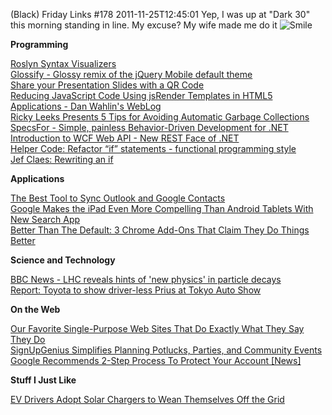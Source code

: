 (Black) Friday Links #178
2011-11-25T12:45:01
Yep, I was up at "Dark 30" this morning standing in line. My excuse? My wife made me do it ![Smile](http://az667460.vo.msecnd.net/cdn/images/blog/Friday-Links-178_6BE1/wlEmoticon-smile.png)

**Programming**

[Roslyn Syntax Visualizers](http://blogs.msdn.com/b/csharpfaq/archive/2011/11/18/roslyn-syntax-visualizers.aspx)   
[Glossify - Glossy remix of the jQuery Mobile default theme](http://www.mobjectify.com/resources/Glossify_theme_for_jquery_mobile/)   
[Share your Presentation Slides with a QR Code](http://www.labnol.org/internet/share-documents-with-qr-code/20456/)   
[Reducing JavaScript Code Using jsRender Templates in HTML5 Applications - Dan Wahlin's WebLog](http://weblogs.asp.net/dwahlin/archive/2011/11/23/reducing-javascript-code-by-using-jsrender-templates-in-html5-applications.aspx)   
[Ricky Leeks Presents 5 Tips for Avoiding Automatic Garbage Collections](http://www.red-gate.com/products/dotnet-development/ants-memory-profiler/learning-memory-management/avoidingautomaticgc)   
[SpecsFor - Simple, painless Behavior-Driven Development for .NET](http://matthoneycutt.github.com/SpecsFor/)   
[Introduction to WCF Web API - New REST Face of .NET](http://tugberkugurlu.com/archive/introduction-to-wcf-web-api-new-rest-face-ofnet)   
[Helper Code: Refactor “if” statements - functional programming style](http://blog.drorhelper.com/2011/11/have-you-ever-seen-code-that-look-like.html)   
[Jef Claes: Rewriting an if](http://jclaes.blogspot.com/2011/11/rewriting-if.html)

**Applications**

[The Best Tool to Sync Outlook and Google Contacts](http://www.labnol.org/software/sync-outlook-contact-with-gmail/20422/)   
[Google Makes the iPad Even More Compelling Than Android Tablets With New Search App](http://allthingsd.com/20111121/google-makes-the-ipad-even-more-compelling-than-android-tablets-with-new-search-app/)   
[Better Than The Default: 3 Chrome Add-Ons That Claim They Do Things Better](http://feedproxy.google.com/~r/Makeuseof/~3/_YhNabSTsOU/)

**Science and Technology**

[BBC News - LHC reveals hints of 'new physics' in particle decays](http://www.bbc.co.uk/news/science-environment-15734668)   
[Report: Toyota to show driver-less Prius at Tokyo Auto Show](http://simplefeed.consumerreports.org/l?s=100003s276qugt9jgjj&r=googlereader&he=687474702533412532462532466e6577732e636f6e73756d65727265706f7274732e6f7267253246636172732532463230313125324631312532467265706f72742d746f796f74612d746f2d73686f772d6472697665722d6c6573732d70726975732d61742d746f6b796f2d6175746f2d73686f772e68746d6c2533464558544b455925334449373252534530&i=727373696e3a687474703a2f2f6e6577732e636f6e73756d65727265706f7274732e6f72672f636172732f323031312f31312f7265706f72742d746f796f74612d746f2d73686f772d6472697665722d6c6573732d70726975732d61742d746f6b796f2d6175746f2d73686f772e68746d6c)

**On the Web**

[Our Favorite Single-Purpose Web Sites That Do Exactly What They Say They Do](http://lifehacker.com/5860925/our-favorite-single+purpose-web-sites-that-do-exactly-what-they-say-they-do)   
[SignUpGenius Simplifies Planning Potlucks, Parties, and Community Events](http://lifehacker.com/5861155/signupgenius-simplifies-planning-potlucks-parties-and-community-events)   
[Google Recommends 2-Step Process To Protect Your Account [News]](http://feedproxy.google.com/~r/Makeuseof/~3/Qq1sMsnnHzU/)

**Stuff I Just Like**

[EV Drivers Adopt Solar Chargers to Wean Themselves Off the Grid](http://www.wired.com/autopia/2011/11/evs-go-off-grid/)
